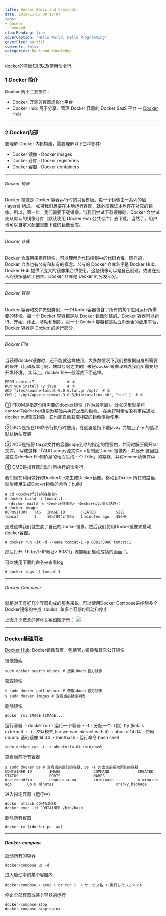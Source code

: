 ```yaml
---
title: Docker Basic and Commands
date: 2019-11-07 00:10:07
tags:
- Docker
- Command
clearReading: true
coverCaption: "Hello World, Hello Programming"
coverSize: partial
comments: false
categories: Back-end Knowledge
---
```

docker的基础知识以及常用命令行
<!--more-->
### 1.Docker 简介
Docker 两个主要部件：

- Docker: 开源的容器虚拟化平台
- Docker Hub: 用于分享、管理 Docker 容器的 Docker SaaS 平台 -- [Docker Hub](https://link.jianshu.com/?t=https://registry.hub.docker.com/search?q=library)

***
### 2.Docker内部
要理解 Docker 内部构建，需要理解以下三种部件:

- Docker 镜像 - Docker images
- Docker 仓库 - Docker registeries
- Docker 容器 - Docker containers

***

###### Docker 镜像
Docker 镜像是 Docker 容器运行时的只读模板。每一个镜像由一系列的层 (layers) 组成。
如果我们想要在本地运行容器，就必须保证本地存在对应的镜像。所以，第一步，我们需要下载镜像。当我们尝试下载镜像时，Docker 会尝试先从默认的镜像仓库（默认使用 Docker Hub 公共仓库）去下载，当然了，用户也可以自定义配置想要下载的镜像仓库。

***
###### Docker 仓库
Docker 仓库用来保存镜像，可以理解为代码控制中的代码仓库。同样的，Docker 仓库也有公有和私有的概念。公有的 Docker 仓库名字是 Docker Hub。Docker Hub 提供了庞大的镜像集合供使用。这些镜像可以是自己创建，或者在别人的镜像基础上创建。Docker 仓库是 Docker 的分发部分。
***
###### Docker 容器
Docker 容器和文件夹很类似，一个Docker容器包含了所有的某个应用运行所需要的环境。每一个 Docker 容器都是从 Docker 镜像创建的。Docker 容器可以运行、开始、停止、移动和删除。每一个 Docker 容器都是独立和安全的应用平台，Docker 容器是 Docker 的运行部分。
***
###### Docker File 
当获得docker镜像时，还不能就这样使用，大多数情况下我们要根据自身所需要的条件（比如版本号啊，端口号啊之类的）来将docker镜像设置成我们所需要的开发环境。
实际上，docker file一般写成下面这样。
```
FROM centos:7               # ①
RUN yum install -y java     # ②
ADD files/apache-tomcat-9.0.6.tar.gz /opt/  # ③
CMD [ "/opt/apache-tomcat-9.0.6/bin/catalina.sh", "run" ]  # ④
```
① FROM是指定你所需要的docker镜像（作为最基层）。比如这里就是将centos:7的docker镜像为基础来执行之后的指令。
在执行时哪怕没有事先通过docker pull获取镜像，它也能自动获取相应的镜像供你使用。

② RUN是指在OS命令行执行时使用。在这里是指下载java，并加上了-y 的选项默认确认安装

③ ADD是指将 tar.gz文件的容器copy到你的指定的路径内，并同时解压展开tar文件。
写成这样：「ADD <copy源文件> <复制到Docker镜像内・并展开
这里就是在与docker file同阶层的地方生成一个「file」的路径，并将tomcat放置其中

④ CMD是指容器启动时所执行的命令行

我们现在利用做好的Dockerfile来生成Docker镜像。移动到Docker所在的路径，然后使用生成Docker镜像的命令：build
```
# cd <Dockerfile所在路径>
# docker build -t tomcat:1 .
　(docker build -t <Docker镜像名> <Dockerfile所在路径>)
# docker images
REPOSITORY   TAG   IMAGE ID       CREATED         SIZE
tomcat       1     10af894cf09a   1 minutes ago   456MB
```

通过这样我们就生成了自己的Docker镜像。然后我们使用Docker镜像来启动docker容器。
```
# docker run -it -d --name tomcat-1 -p 8081:8080 tomcat:1
```
然后打开「http://<IP地址>:8081/」就能看到启动成功的画面了。

可以使用下面的命令来查看log
```
# docker logs -f tomcat-1
```
***
###### Docker Compose
就是对于有好几个容器构成的服务来说，可以使用Docker Compose来控制多个Docker镜像的生成（build）和多个容器的启动和停止

上面几个概念的整体关系如图所示：
<img src="./1.png">

***
### Docker基础用法
[Docker Hub](https://link.jianshu.com/?t=https://registry.hub.docker.com/search?q=library): Docker镜像首页，包括官方镜像和其它公开镜像

镜像搜索
```
sudo docker search ubuntu # 搜索ubuntu官方镜像
```

获取镜像
```
$ sudo docker pull ubuntu # 获取ubuntu官方镜像
$ sudo docker images # 查看当前镜像列表
```

删除镜像
```
docker rmi IMAGE [IMAGE...]
```

运行容器
・docker run - 运行一个容器
・-t - 分配一个（伪）tty (link is external)
・-i - 交互模式 (so we can interact with it)
・ubuntu:14.04 - 使用 ubuntu 基础镜像 14.04
・/bin/bash - 运行命令 bash shell

```
sudo docker run -i -t ubuntu:14.04 /bin/bash
```

查看当前所有容器
```
$ sudo docker ps # 查看当前运行的容器, ps -a 列出当前系统所有的容器
CONTAINER ID        IMAGE               COMMAND             CREATED             STATUS              PORTS               NAMES
6c9129e9df10        ubuntu:14.04        /bin/bash           6 minutes ago       Up 6 minutes                            cranky_babbage
```

进入指定容器（运行中）
```
docker attach CONTAINER
docker exec -it CONTAINER /bin/bash

```

删除所有容器
```
docker rm $(docker ps -aq)
```
***
##### Docker-compose
启动所有的容器
```
docker-compose up -d
```

进入启动中的某个容器内
```
docker-compose + exec ( or run )  + サービス名 + 実行したいコマンド
```

停止全部容器或某个容器的运行
```
docker-compose stop
docker-compose stop nginx
```
